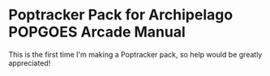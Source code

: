 # Poptracker Pack for Archipelago POPGOES Arcade Manual
This is the first time I'm making a Poptracker pack, so help would be greatly appreciated!
